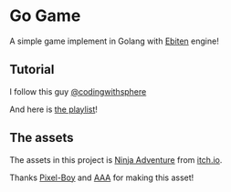 # Go Game

A simple game implement in Golang with [Ebiten](hajimehoshi/ebiten) engine!

## Tutorial

I follow this guy [@codingwithsphere](https://www.youtube.com/@codingwithsphere)

And here is [the playlist](https://www.youtube.com/playlist?list=PLvN4CrYN-8i7xnODFyCMty6ossz4eW0Cn)!

## The assets

The assets in this project is [Ninja Adventure](https://pixel-boy.itch.io/ninja-adventure-asset-pack) from [itch.io](https://itch.io).

Thanks [Pixel-Boy](https://twitter.com/2Pblog1) and [AAA](https://www.instagram.com/challenger.aaa/) for making this asset!
